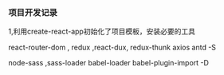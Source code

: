 ### 项目开发记录

1,利用create-react-app初始化了项目模板，安装必要的工具

react-router-dom , redux ,react-dux, redux-thunk axios antd -S

node-sass ,sass-loader babel-loader babel-plugin-import -D
